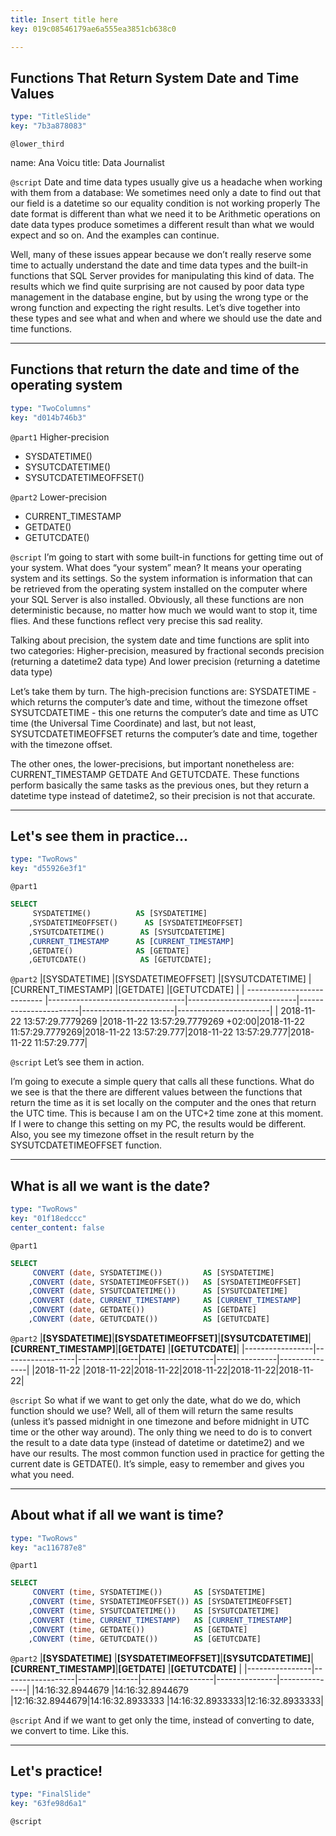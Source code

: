 ```yaml
---
title: Insert title here
key: 019c08546179ae6a555ea3851cb638c0

---
```

## Functions That Return System Date and Time Values

```yaml
type: "TitleSlide"
key: "7b3a878083"
```

`@lower_third`

name: Ana Voicu
title: Data Journalist


`@script`
Date and time data types usually give us a headache when working with them from a database:
We sometimes need only a date to find out that our field is a datetime so our equality condition is not working properly
The date format is different than what we need it to be
Arithmetic operations on date data types produce sometimes a different result than what we would expect and so on. 
And the examples can continue.

Well, many of these issues appear because we don’t really reserve some time to actually understand the date and time data types and the built-in functions that SQL Server provides for manipulating this kind of data. The results which we find quite surprising are not caused by poor data type management in the database engine, but by using the wrong type or the wrong function and expecting the right results.
Let’s dive together into these types and see what and when and where we should use the date and time functions.


---
## Functions that return the date and time of the operating system

```yaml
type: "TwoColumns"
key: "d014b746b3"
```

`@part1`
Higher-precision

- SYSDATETIME() 
- SYSUTCDATETIME() 
- SYSUTCDATETIMEOFFSET()


`@part2`
Lower-precision

- CURRENT_TIMESTAMP
- GETDATE()
- GETUTCDATE()


`@script`
I’m going to start with some built-in functions for getting time out of your system. 
What does “your system” mean? It means your operating system and its settings. So the system information is information that can be retrieved from the operating system installed on the computer where your SQL Server is also installed. Obviously, all these functions are non deterministic because, no matter how much we would want to stop it, time flies. And these functions reflect very precise this sad reality. 

Talking about precision, the system date and time functions are split into two categories:
Higher-precision, measured by fractional seconds precision (returning a datetime2 data type)
And lower precision (returning a datetime data type)

Let’s take them by turn.
The high-precision functions are:
SYSDATETIME - which returns the computer’s date and time, without the timezone offset
SYSUTCDATETIME - this one returns the computer’s date and time as UTC time (the Universal Time Coordinate)
and last, but not least,  SYSUTCDATETIMEOFFSET returns the computer’s date and time, together with the timezone offset. 

The other ones, the lower-precisions, but important nonetheless are:
CURRENT_TIMESTAMP
GETDATE
And GETUTCDATE. 
These functions perform basically the same tasks as the previous ones, but they return a datetime type instead of datetime2, so their precision is not that accurate.


---
## Let's see them in practice...

```yaml
type: "TwoRows"
key: "d55926e3f1"
```

`@part1`
```sql
SELECT 
     SYSDATETIME()			AS [SYSDATETIME] 
    ,SYSDATETIMEOFFSET()	  AS [SYSDATETIMEOFFSET]  
    ,SYSUTCDATETIME()		 AS [SYSUTCDATETIME] 
    ,CURRENT_TIMESTAMP		AS [CURRENT_TIMESTAMP] 
    ,GETDATE()			    AS [GETDATE] 
    ,GETUTCDATE()		     AS [GETUTCDATE]; 
```


`@part2`
|[SYSDATETIME]                |[SYSDATETIMEOFFSET]               |[SYSUTCDATETIME]           |[CURRENT_TIMESTAMP]    |[GETDATE]              |[GETUTCDATE]           |
| --------------------------- |----------------------------------|---------------------------|-----------------------|-----------------------|-----------------------|
| 2018-11-22 13:57:29.7779269 |2018-11-22 13:57:29.7779269 +02:00|2018-11-22 11:57:29.7779269|2018-11-22 13:57:29.777|2018-11-22 13:57:29.777|2018-11-22 11:57:29.777|


`@script`
Let’s see them in action.

I’m going to execute a simple query that calls all these functions. What do we see is that the there are different values between the functions that return the time as it is set locally on the computer and the ones that return the UTC time. This is because I am on the UTC+2 time zone at this moment. If I were to change this setting on my PC, the results would be different. 
Also, you see my timezone offset in the result return by the SYSUTCDATETIMEOFFSET function.


---
## What is all we want is the date?

```yaml
type: "TwoRows"
key: "01f18edccc"
center_content: false
```

`@part1`
```sql
SELECT 
     CONVERT (date, SYSDATETIME())         AS [SYSDATETIME] 
    ,CONVERT (date, SYSDATETIMEOFFSET())   AS [SYSDATETIMEOFFSET] 
    ,CONVERT (date, SYSUTCDATETIME())      AS [SYSUTCDATETIME] 
    ,CONVERT (date, CURRENT_TIMESTAMP)     AS [CURRENT_TIMESTAMP]
    ,CONVERT (date, GETDATE())             AS [GETDATE] 
    ,CONVERT (date, GETUTCDATE())          AS [GETUTCDATE]
```


`@part2`
|**[SYSDATETIME]**|**[SYSDATETIMEOFFSET]**|**[SYSUTCDATETIME]**|**[CURRENT_TIMESTAMP]**|**[GETDATE]**       |**[GETUTCDATE]**|
|-----------------|------------------|---------------|------------------|---------------|---------------|
|2018-11-22       |2018-11-22|2018-11-22|2018-11-22|2018-11-22|2018-11-22|


`@script`
So what if we want to get only the date, what do we do, which function should we use? 
Well, all of them will return the same results (unless it’s passed midnight in one timezone and before midnight in UTC time or the other way around). The only thing we need to do is to convert the result to a date data type (instead of datetime or datetime2) and we have our results. The most common function used in practice for getting the current date is GETDATE(). It’s simple, easy to remember and gives you what you need.


---
## About what if all we want is time?

```yaml
type: "TwoRows"
key: "ac116787e8"
```

`@part1`
```sql
SELECT 
     CONVERT (time, SYSDATETIME())       AS [SYSDATETIME] 
    ,CONVERT (time, SYSDATETIMEOFFSET()) AS [SYSDATETIMEOFFSET] 
    ,CONVERT (time, SYSUTCDATETIME())    AS [SYSUTCDATETIME] 
    ,CONVERT (time, CURRENT_TIMESTAMP)   AS [CURRENT_TIMESTAMP]
    ,CONVERT (time, GETDATE())           AS [GETDATE] 
    ,CONVERT (time, GETUTCDATE())        AS [GETUTCDATE]
```


`@part2`
|**[SYSDATETIME]**    |**[SYSDATETIMEOFFSET]**|**[SYSUTCDATETIME]**|**[CURRENT_TIMESTAMP]**|**[GETDATE]**       |**[GETUTCDATE]**    |
|----------------|------------------|---------------|------------------|---------------|---------------|
|14:16:32.8944679 |14:16:32.8944679   |12:16:32.8944679|14:16:32.8933333   |14:16:32.8933333|12:16:32.8933333|


`@script`
And if we want to get only the time, instead of converting to date, we convert to time. Like this.


---
## Let's practice!

```yaml
type: "FinalSlide"
key: "63fe98d6a1"
```

`@script`


